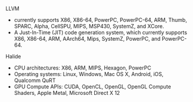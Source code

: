 
LLVM

- currently supports X86, X86-64, PowerPC, PowerPC-64, ARM, Thumb, SPARC, Alpha, CellSPU, MIPS, MSP430, SystemZ, and XCore.
- A Just-In-Time (JIT) code generation system, which currently supports X86, X86-64, ARM, AArch64, Mips, SystemZ, PowerPC, and PowerPC-64.


Halide

- CPU architectures: X86, ARM, MIPS, Hexagon, PowerPC
- Operating systems: Linux, Windows, Mac OS X, Android, iOS, Qualcomm QuRT
- GPU Compute APIs: CUDA, OpenCL, OpenGL, OpenGL Compute Shaders, Apple Metal, Microsoft Direct X 12
